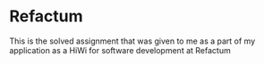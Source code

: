 # Refactum
This is the solved assignment that was given to me as a part of my application as a HiWi for software development at Refactum
